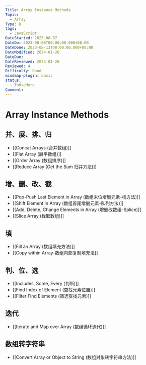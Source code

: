 ```yaml
---
Title: Array Instance Methods
Topic:
  - Array
Type: D
tags:
  - JavaScript
DateStarted: 2023-08-07
DateDo: 2023-08-06T00:00:00.000+08:00
DateDone: 2023-08-13T00:00:00.000+08:00
DateModified: 2024-01-26
DateDue: 
DateReviewed: 2024-01-26
Reviewed: 4
Difficulty: Good
mindmap-plugin: basic
status:
  - ToUseMore
Comment:
---
```


# Array Instance Methods

## 并、展、排、归
- [[Concat Arrays (合并数组)]]
- [[Flat Array (展平数组)]]
- [[Order Array (数组排序)]]
- [[Reduce Array (Get the Sum 归并方法)]]

## 增、删、改、截
- [[Pop-Push Last Element in Array (数组末位增删元素-栈方法)]]
- [[Shift Element in Array (数组首尾增删元素-队列方法)]]
- [[Add, Delete, Change Elements in Array (增删改数组-Splice)]]
- [[Slice Array (截取数组)]]

## 填
- [[Fill an Array (数组填充方法)]]
- [[Copy within Array-数组内部复制填充法]]

## 判、位、选
- [[Includes, Some, Every (判断)]]
- [[Find Index of Element (查找元素位置)]]
- [[Filter Find Elements (筛选查找元素)]]

## 迭代
- [[Iterate and Map over Array (数组循环迭代)]]

## 数组转字符串
- [[Convert Array or Object to String (数组对象转字符串方法)]]